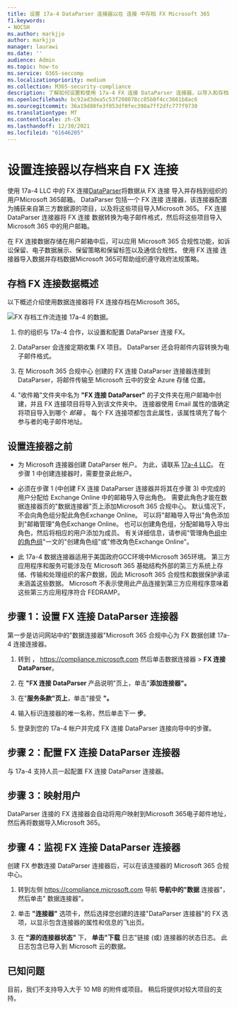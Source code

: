 ```yaml
---
title: 设置 17a-4 DataParser 连接器以在 连接 中存档 FX Microsoft 365
f1.keywords:
- NOCSH
ms.author: markjjo
author: markjjo
manager: laurawi
ms.date: ''
audience: Admin
ms.topic: how-to
ms.service: O365-seccomp
ms.localizationpriority: medium
ms.collection: M365-security-compliance
description: 了解如何设置和使用 17a-4 FX 连接 DataParser 连接器，以导入和存档 连接 中的 FX Microsoft 365。
ms.openlocfilehash: bc92ad3dea5c53f208078cc05b0f4cc3661b8ac6
ms.sourcegitcommit: 36a19d80fe3f053df0fec398a7ff2dfc777f9730
ms.translationtype: MT
ms.contentlocale: zh-CN
ms.lasthandoff: 12/30/2021
ms.locfileid: "61646205"
---
```

# <a name="set-up-a-connector-to-archive-data-from-fx-connect"></a>设置连接器以存档来自 FX 连接

使用 17a-4 LLC 中的 FX 连接[DataParser](https://www.17a-4.com/dataparser-roadmap/)将数据从 FX 连接 导入并存档到组织的用户Microsoft 365邮箱。 DataParser 包括一个 FX 连接 连接器，该连接器配置为捕获来自第三方数据源的项目，以及将这些项目导入Microsoft 365。 FX 连接 DataParser 连接器将 FX 连接 数据转换为电子邮件格式，然后将这些项目导入 Microsoft 365 中的用户邮箱。

在 FX 连接数据存储在用户邮箱中后，可以应用 Microsoft 365 合规性功能，如诉讼保留、电子数据展示、保留策略和保留标签以及通信合规性。 使用 FX 连接 连接器导入数据并存档数据Microsoft 365可帮助组织遵守政府法规策略。

## <a name="overview-of-archiving-fx-connect-data"></a>存档 FX 连接数据概述

以下概述介绍使用数据连接器将 FX 连接存档在Microsoft 365。

![FX 存档工作流连接 17a-4 的数据。](../media/FXConnectDataParserConnectorWorkflow.png)

1. 你的组织与 17a-4 合作，以设置和配置 DataParser 连接 FX。

2. DataParser 会连接定期收集 FX 项目。 DataParser 还会将邮件内容转换为电子邮件格式。

3. 在 Microsoft 365 合规中心 创建的 FX 连接 DataParser 连接器连接到 DataParser，将邮件传输至 Microsoft 云中的安全 Azure 存储 位置。

4. "收件箱"文件夹中名为 **"FX 连接 DataParser"** 的子文件夹在用户邮箱中创建，并且 FX 连接项目将导入到该文件夹中。 连接器使用 Email 属性的值确定将项目导入到哪个 *邮箱* 。 每个 FX 连接项都包含此属性，该属性填充了每个参与者的电子邮件地址。

## <a name="before-you-set-up-a-connector"></a>设置连接器之前

- 为 Microsoft 连接器创建 DataParser 帐户。 为此，请联系 [17a-4 LLC](https://www.17a-4.com/contact/)。 在步骤 1 中创建连接器时，需要登录此帐户。

- 必须在步骤 1 (中创建 FX 连接 DataParser 连接器并将其在步骤 3) 中完成的用户分配给 Exchange Online 中的邮箱导入导出角色。 需要此角色才能在数据连接器页的"数据连接器"页上添加Microsoft 365 合规中心。 默认情况下，不会向角色组分配此角色Exchange Online。 可以将"邮箱导入导出"角色添加到"邮箱管理"角色Exchange Online。 也可以创建角色组，分配邮箱导入导出角色，然后将相应的用户添加为成员。 有关详细信息，请参阅"管理角色[组中的角色组](/Exchange/permissions-exo/role-groups#create-role-groups)"[](/Exchange/permissions-exo/role-groups#modify-role-groups)一文的"创建角色组"或"修改角色Exchange Online"。

- 此 17a-4 数据连接器适用于美国政府GCC环境中Microsoft 365环境。 第三方应用程序和服务可能涉及在 Microsoft 365 基础结构外部的第三方系统上存储、传输和处理组织的客户数据，因此 Microsoft 365 合规性和数据保护承诺未涵盖这些数据。 Microsoft 不表示使用此产品连接到第三方应用程序意味着这些第三方应用程序符合 FEDRAMP。

## <a name="step-1-set-up-a-fx-connect-dataparser-connector"></a>步骤 1：设置 FX 连接 DataParser 连接器

第一步是访问网站中的"数据连接器"Microsoft 365 合规中心为 FX 数据创建 17a-4 连接连接器。

1. 转到 ， <https://compliance.microsoft.com> 然后单击数据连接器  >  **FX 连接 DataParser**。

2. 在 **"FX 连接 DataParser** 产品说明"页上，单击"**添加连接器"。**

3. 在"**服务条款"页上**，单击"接受 **"。**

4. 输入标识连接器的唯一名称，然后单击下一 **步**。

5. 登录到您的 17a-4 帐户并完成 FX 连接 DataParser 连接向导中的步骤。

## <a name="step-2-configure-the-fx-connect-dataparser-connector"></a>步骤 2：配置 FX 连接 DataParser 连接器

与 17a-4 支持人员一起配置 FX 连接 DataParser 连接器。

## <a name="step-3-map-users"></a>步骤 3：映射用户

DataParser 连接的 FX 连接器会自动将用户映射到Microsoft 365电子邮件地址，然后再将数据导入Microsoft 365。

## <a name="step-4-monitor-the-fx-connect-dataparser-connector"></a>步骤 4：监视 FX 连接 DataParser 连接器

创建 FX 参数连接 DataParser 连接器后，可以在该连接器的 Microsoft 365 合规中心。

1. 转到左侧 <https://compliance.microsoft.com> 导航 **导航中的"数据** 连接器"，然后单击" 数据连接器"。

2. 单击 **"连接器"** 选项卡，然后选择您创建的连接"DataParser 连接器"的 FX 选项，以显示包含连接器的属性和信息的飞出页。

3. 在 **"源的连接器状态"** 下， **单击"下载** 日志"链接 (或) 连接器的状态日志。 此日志包含已导入到 Microsoft 云的数据。

## <a name="known-issues"></a>已知问题

目前，我们不支持导入大于 10 MB 的附件或项目。 稍后将提供对较大项目的支持。
